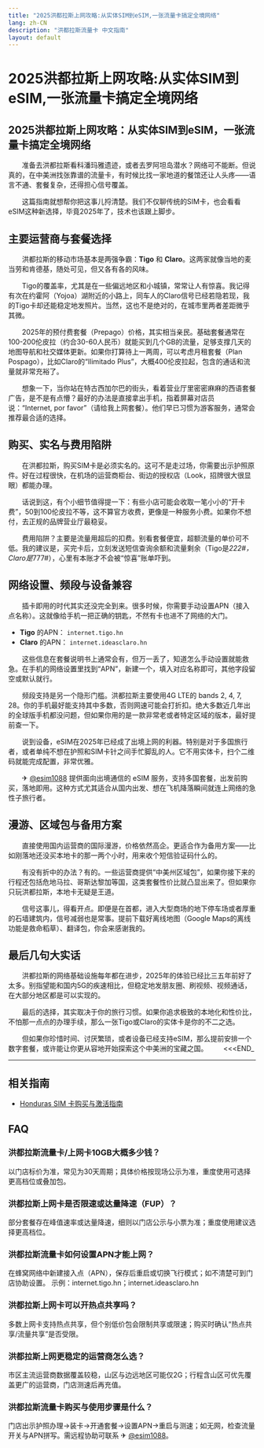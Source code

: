 ```yaml
---
title: "2025洪都拉斯上网攻略:从实体SIM到eSIM,一张流量卡搞定全境网络"
lang: zh-CN
description: "洪都拉斯流量卡 中文指南"
layout: default
---
```

# 2025洪都拉斯上网攻略:从实体SIM到eSIM,一张流量卡搞定全境网络

## 2025洪都拉斯上网攻略：从实体SIM到eSIM，一张流量卡搞定全境网络

　　准备去洪都拉斯看科潘玛雅遗迹，或者去罗阿坦岛潜水？网络可不能断。但说真的，在中美洲找张靠谱的流量卡，有时候比找一家地道的餐馆还让人头疼——语言不通、套餐复杂，还得担心信号覆盖。

　　这篇指南就想帮你把这事儿捋清楚。我们不仅聊传统的SIM卡，也会看看eSIM这种新选择，毕竟2025年了，技术也该跟上脚步。

## 主要运营商与套餐选择

　　洪都拉斯的移动市场基本是两强争霸：**Tigo** 和 **Claro**。这两家就像当地的麦当劳和肯德基，随处可见，但又各有各的风味。

　　Tigo的覆盖率，尤其是在一些偏远地区和小城镇，常常让人有惊喜。我记得有次在约霍阿（Yojoa）湖附近的小路上，同车人的Claro信号已经若隐若现，我的Tigo卡却还能稳定地发照片。当然，这也不是绝对的，在城市里两者差距微乎其微。

　　2025年的预付费套餐（Prepago）价格，其实相当亲民。基础套餐通常在100-200伦皮拉（约合30-60人民币）就能买到几个GB的流量，足够支撑几天的地图导航和社交媒体更新。如果你打算待上一两周，可以考虑月租套餐（Plan Pospago），比如Claro的“Ilimitado Plus”，大概400伦皮拉起，包含的通话和流量就非常充裕了。

　　想象一下，当你站在特古西加尔巴的街头，看着营业厅里密密麻麻的西语套餐广告，是不是有点懵？最好的办法是直接拿出手机，指着屏幕对店员说：“Internet, por favor”（请给我上网套餐）。他们早已习惯为游客服务，通常会推荐最合适的选择。

## 购买、实名与费用陷阱

　　在洪都拉斯，购买SIM卡是必须实名的。这可不是走过场，你需要出示护照原件。好在过程很快，在机场的运营商柜台、街边的授权店（Look，招牌很大很显眼）都能办理。

　　话说到这，有个小细节值得提一下：有些小店可能会收取一笔小小的“开卡费”，50到100伦皮拉不等，这不算官方收费，更像是一种服务小费。如果你不想付，去正规的品牌营业厅最稳妥。

　　费用陷阱？主要是流量用超后的扣费。别看套餐便宜，超额流量的单价可不低。我的建议是，买完卡后，立刻发送短信查询余额和流量剩余（Tigo是*222#，Claro是*777#），心里有本账才不会被“惊喜”账单吓到。

## 网络设置、频段与设备兼容

　　插卡即用的时代其实还没完全到来。很多时候，你需要手动设置APN（接入点名称）。这就像给手机一把正确的钥匙，不然有卡也进不了网络的大门。

  - **Tigo** 的APN： `internet.tigo.hn`
  - **Claro** 的APN： `internet.ideasclaro.hn`

　　这些信息在套餐说明书上通常会有，但万一丢了，知道怎么手动设置就能救急。在手机的网络设置里找到“APN”，新建一个，填入对应名称即可，其他字段留空或默认就行。

　　频段支持是另一个隐形门槛。洪都拉斯主要使用4G LTE的 bands 2, 4, 7, 28。你的手机最好能支持其中多数，否则网速可能会打折扣。绝大多数近几年出的全球版手机都没问题，但如果你用的是一款非常老或者特定区域的版本，最好提前查一下。

　　说到设备，eSIM在2025年已经成了出境上网的利器。特别是对于多国旅行者，或者单纯不想在护照和SIM卡针之间手忙脚乱的人。它不用实体卡，扫个二维码就能完成配置，非常优雅。

　　✈ [@esim1088](https://t.me/s/esim1088) 提供面向出境通信的 eSIM 服务，支持多国套餐，出发前购买，落地即用。这种方式尤其适合从国内出发、想在飞机降落瞬间就连上网络的急性子旅行者。

## 漫游、区域包与备用方案

　　直接使用国内运营商的国际漫游，价格依然高企。更适合作为备用方案——比如刚落地还没买本地卡的那一两个小时，用来收个短信验证码什么的。

　　有没有折中的办法？有的。一些运营商提供“中美州区域包”，如果你接下来的行程还包括危地马拉、哥斯达黎加等国，这类套餐性价比就凸显出来了。但如果你只玩洪都拉斯，本地卡无疑是王道。

　　信号这事儿，得看开点。即便是在首都，进入大型商场的地下停车场或者厚重的石墙建筑内，信号减弱也是常事。提前下载好离线地图（Google Maps的离线功能是救命稻草）、翻译包，你会来感谢我的。

## 最后几句大实话

　　洪都拉斯的网络基础设施每年都在进步，2025年的体验已经比三五年前好了太多。别指望能和国内5G的疾速相比，但稳定地发朋友圈、刷视频、视频通话，在大部分地区都是可以实现的。

　　最后的选择，其实取决于你的旅行习惯。如果你追求极致的本地化和性价比，不怕那一点点的办理手续，那么一张Tigo或Claro的实体卡是你的不二之选。

　　但如果你珍惜时间、讨厌繁琐，或者设备已经支持eSIM，那么提前安排一个数字套餐，或许能让你更从容地开始探索这个中美洲的宝藏之国。
　　<<<END_

<!-- crosslink -->
---

## 相关指南

- [Honduras SIM 卡购买与激活指南](https://faciylike.github.io/honduras-sim-guides)

<!-- BEGIN_HONDURAS_FAQ -->
## FAQ

### 洪都拉斯流量卡/上网卡10GB大概多少钱？
以门店标价为准，常见为30天周期；具体价格按现场公示为准，重度使用可选择更高档位或叠加包。

### 洪都拉斯上网卡是否限速或达量降速（FUP）？
部分套餐存在峰值速率或达量降速，细则以门店公示与小票为准；重度使用建议选择更高档位。

### 洪都拉斯流量卡如何设置APN才能上网？
在蜂窝网络中新建接入点（APN），保存后重启或切换飞行模式；如不清楚可到门店协助设置。 示例：internet.tigo.hn；internet.ideasclaro.hn

### 洪都拉斯上网卡可以开热点共享吗？
多数上网卡支持热点共享，但个别低价包会限制共享或限速；购买时确认“热点共享/流量共享”是否受限。

### 洪都拉斯上网更稳定的运营商怎么选？
市区主流运营商数据覆盖较稳，山区与边远地区可能仅2G；行程含山区可优先覆盖更广的运营商，门店测速后再充值。

### 洪都拉斯流量卡购买与使用步骤是什么？
门店出示护照办理→装卡→开通套餐→设置APN→重启与测速；如无网，检查流量开关与APN拼写。需远程协助可联系 ✈ [@esim1088](https://t.me/s/esim1088)。

<script type="application/ld+json">
{"@context": "https://schema.org", "@type": "FAQPage", "mainEntity": [{"@type": "Question", "name": "洪都拉斯流量卡/上网卡10GB大概多少钱？", "acceptedAnswer": {"@type": "Answer", "text": "以门店标价为准，常见为30天周期；具体价格按现场公示为准，重度使用可选择更高档位或叠加包。"}}, {"@type": "Question", "name": "洪都拉斯上网卡是否限速或达量降速（FUP）？", "acceptedAnswer": {"@type": "Answer", "text": "部分套餐存在峰值速率或达量降速，细则以门店公示与小票为准；重度使用建议选择更高档位。"}}, {"@type": "Question", "name": "洪都拉斯流量卡如何设置APN才能上网？", "acceptedAnswer": {"@type": "Answer", "text": "在蜂窝网络中新建接入点（APN），保存后重启或切换飞行模式；如不清楚可到门店协助设置。 示例：internet.tigo.hn；internet.ideasclaro.hn"}}, {"@type": "Question", "name": "洪都拉斯上网卡可以开热点共享吗？", "acceptedAnswer": {"@type": "Answer", "text": "多数上网卡支持热点共享，但个别低价包会限制共享或限速；购买时确认“热点共享/流量共享”是否受限。"}}, {"@type": "Question", "name": "洪都拉斯上网更稳定的运营商怎么选？", "acceptedAnswer": {"@type": "Answer", "text": "市区主流运营商数据覆盖较稳，山区与边远地区可能仅2G；行程含山区可优先覆盖更广的运营商，门店测速后再充值。"}}, {"@type": "Question", "name": "洪都拉斯流量卡购买与使用步骤是什么？", "acceptedAnswer": {"@type": "Answer", "text": "门店出示护照办理→装卡→开通套餐→设置APN→重启与测速；如无网，检查流量开关与APN拼写。需远程协助可联系 ✈ @esim1088。"}}]}
</script>
<!-- END_HONDURAS_FAQ -->
